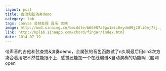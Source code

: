 ```yaml
---
layout: post
title: 吉他和弦演奏demo
category: lab
tags: canvas 音频处理 音乐 吉他
image: http://ww3.sinaimg.cn/bmiddle/b66987a9gw1eii0eydm09j20li0ej75j.jpg
link: http://nplab.sinaapp.com/chord/finger/index.html
date: 2014-07-19
---
```

带声音的吉他和弦查找&演奏demo，金属弦的音色函数试了n久啊最后用sin3次方凑合着用吧不然性能跟不上...感觉还能加一个在线编谱&自动演奏的功能啊（脑洞open


